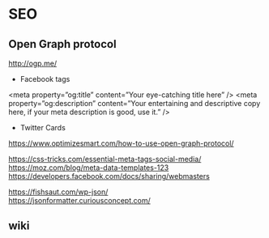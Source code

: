 # SEO  


## Open Graph protocol  

http://ogp.me/  

+ Facebook tags  

<meta property=”og:title” content=”Your eye-catching title here” />
<meta property=”og:url” content=”http://www.yourdomain.com” />
<meta property=”og:type” content=”website” />
<meta property=”og:description” content=”Your entertaining and descriptive copy here, if your meta description is good, use it.” />
<meta property=”og:image” content=”http://www.yourdomain.com/image-name.jpg” />




+ Twitter Cards  

<meta name=”twitter:card” content=”summary” />
<meta name=”twitter:title” content=”Your title here” />
<meta name=”twitter:description” content=”Your 200-character description here” />
<meta name=”twitter:url” content=”http://www.yourdomain.com” />
<meta name=”twitter:image” content=”http://www.yourdomain.com /image-name.jpg” />


https://www.optimizesmart.com/how-to-use-open-graph-protocol/  


<!DOCTYPE html"> 
<html xmlns="https://www.w3.org/1999/xhtml" xmlns:og="https://ogp.me/ns#" xmlns:fb="https://www.facebook.com/2008/fbml">
<head>
<title>xgqfrms.xyz's Open Graph Protocol</title>
<meta http-equiv="Content-Type" content="text/html;charset=WINDOWS-1252" />
<meta http-equiv="Content-Language" content="en-us" />
<link rel="stylesheet" type="text/css" href="style.css" />
<meta name="verify-v1" content="so4y/3aLT7/7bUUB9f6iVXN0tv8upRwaccek7JKB1gs=" >
<meta property="og:title" content="xgqfrms.xyz's Open Graph Protocol"/>
<meta property="og:type" content="article"/>
<meta property="og:url" content="https://www.xgqfrms.xyz/test.php"/>
<meta property="og:image" content="https://www.xgqfrms.xyz/images/982336_wedding_dayandouan_th.jpg"/>
<meta property="fb:admins" content="xgqfrms"/>
<meta property="og:site_name" content="xgqfrms.xyz"/>
<meta property="og:description" content="xgqfrms.xyz provides free courses on event planning and management to event professionals worldwide."/>
</head>
<body>
<div id="fb-root"></div>
<script>(function(d, s, id) {
var js, fjs = d.getElementsByTagName(s)[0];
if (d.getElementById(id)) return;
js = d.createElement(s); js.id = id;
js.src = "//connect.facebook.net/en_US/all.js#xfbml=1&appId=777739739845103";
fjs.parentNode.insertBefore(js, fjs);
}(document, 'script', 'facebook-jssdk'));</script>
</body>
</html>


https://css-tricks.com/essential-meta-tags-social-media/  
https://moz.com/blog/meta-data-templates-123  
https://developers.facebook.com/docs/sharing/webmasters  


https://fishsaut.com/wp-json/  
https://jsonformatter.curiousconcept.com/  




## wiki 




